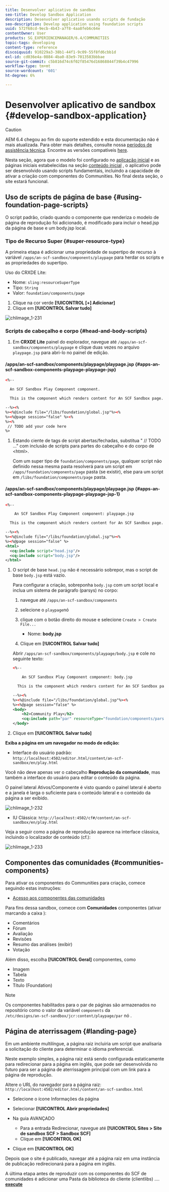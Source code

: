 ```yaml
---
title: Desenvolver aplicativo de sandbox
seo-title: Develop Sandbox Application
description: Desenvolver aplicativo usando scripts de fundação
seo-description: Develop application using foundation scripts
uuid: 572f68cd-9ecb-4b43-a7f8-4aa8feb6c64e
contentOwner: User
products: SG_EXPERIENCEMANAGER/6.4/COMMUNITIES
topic-tags: developing
content-type: reference
discoiquuid: 910229a3-38b1-44f1-9c09-55f8fd6cbb1d
exl-id: cd036e4a-0884-4ba0-83e9-7013583bbbae
source-git-commit: c5b816d74c6f02f85476d16868844f39b4c47996
workflow-type: tm+mt
source-wordcount: '601'
ht-degree: 6%

---
```


# Desenvolver aplicativo de sandbox {#develop-sandbox-application}

>[!CAUTION]
>
>AEM 6.4 chegou ao fim do suporte estendido e esta documentação não é mais atualizada. Para obter mais detalhes, consulte nossa [períodos de assistência técnica](https://helpx.adobe.com/br/support/programs/eol-matrix.html). Encontre as versões compatíveis [here](https://experienceleague.adobe.com/docs/).

Nesta seção, agora que o modelo foi configurado no [aplicação inicial](initial-app.md) e as páginas iniciais estabelecidas na seção [conteúdo inicial](initial-content.md) , o aplicativo pode ser desenvolvido usando scripts fundamentais, incluindo a capacidade de ativar a criação com componentes do Communities. No final desta seção, o site estará funcional.

## Uso de scripts de página de base {#using-foundation-page-scripts}

O script padrão, criado quando o componente que renderiza o modelo de página de reprodução foi adicionado, é modificado para incluir o head.jsp da página de base e um body.jsp local.

### Tipo de Recurso Super {#super-resource-type}

A primeira etapa é adicionar uma propriedade de supertipo de recurso à variável `/apps/an-scf-sandbox/components/playpage` para herdar os scripts e as propriedades do supertipo.

Uso do CRXDE Lite:

<!--Resolve steps below-->

* Nome: `sling:resourceSuperType`
* Tipo: `String`
* Valor: `foundation/components/page`

1. Clique na cor verde **[!UICONTROL [+] Adicionar]**
1. Clique em **[!UICONTROL Salvar tudo]**

![chlimage_1-231](assets/chlimage_1-231.png)

### Scripts de cabeçalho e corpo {#head-and-body-scripts}

1. Em **CRXDE Lite** painel do explorador, navegue até `/apps/an-scf-sandbox/components/playpage` e clique duas vezes no arquivo `playpage.jsp` para abri-lo no painel de edição.

#### /apps/an-scf-sandbox/components/playpage/playpage.jsp {#apps-an-scf-sandbox-components-playpage-playpage-jsp}

```xml
<%--

  An SCF Sandbox Play Component component.

  This is the component which renders content for An SCF Sandbox page.

--%><%
%><%@include file="/libs/foundation/global.jsp"%><%
%><%@page session="false" %><%
%><%
 // TODO add your code here
%>
```

1. Estando ciente de tags de script abertas/fechadas, substitua &quot; // TODO ...&quot; com inclusão de scripts para partes do cabeçalho e do corpo de &lt;html>.

   Com um super tipo de `foundation/components/page`, qualquer script não definido nessa mesma pasta resolverá para um script em `/apps/foundation/components/page` pasta (se existir), else para um script em `/libs/foundation/components/page` pasta.

#### /apps/an-scf-sandbox/components/playpage/playpage.jsp {#apps-an-scf-sandbox-components-playpage-playpage-jsp-1}

```xml
<%--

    An SCF Sandbox Play Component component: playpage.jsp

  This is the component which renders content for An SCF Sandbox page.

--%><%
%><%@include file="/libs/foundation/global.jsp"%><%
%><%@page session="false" %>
<html>
  <cq:include script="head.jsp"/>
  <cq:include script="body.jsp"/>
</html>
```

1. O script de base `head.jsp` não é necessário sobrepor, mas o script de base `body.jsp` está vazio.

   Para configurar a criação, sobreponha `body.jsp` com um script local e inclua um sistema de parágrafo (parsys) no corpo:

   1. navegue até `/apps/an-scf-sandbox/components`
   1. selecione o `playpage`nó
   1. clique com o botão direito do mouse e selecione `Create > Create File...`

      * Nome: **body.jsp**
   1. Clique em **[!UICONTROL Salvar tudo]**

   Abrir `/apps/an-scf-sandbox/components/playpage/body.jsp` e cole no seguinte texto:

   ```xml
   <%--
   
       An SCF Sandbox Play Component component: body.jsp
   
     This is the component which renders content for An SCF Sandbox page.
   
   --%><%
   %><%@include file="/libs/foundation/global.jsp"%><%
   %><%@page session="false" %>
   <body>
       <h2>Community Play</h2>
       <cq:include path="par" resourceType="foundation/components/parsys" />
   </body>
   ```

1. Clique em **[!UICONTROL Salvar tudo]**

**Exiba a página em um navegador no modo de edição:**

* Interface do usuário padrão: `http://localhost:4502/editor.html/content/an-scf-sandbox/en/play.html`

Você não deve apenas ver o cabeçalho **Reprodução da comunidade**, mas também a interface do usuário para editar o conteúdo da página.

O painel lateral Ativos/Componente é visto quando o painel lateral é aberto e a janela é larga o suficiente para o conteúdo lateral e o conteúdo da página a ser exibido.

![chlimage_1-232](assets/chlimage_1-232.png)

* IU Clássica: `http://localhost:4502/cf#/content/an-scf-sandbox/en/play.html`

Veja a seguir como a página de reprodução aparece na interface clássica, incluindo o localizador de conteúdo (cf.):

![chlimage_1-233](assets/chlimage_1-233.png)

## Componentes das comunidades {#communities-components}

Para ativar os componentes do Communities para criação, comece seguindo estas instruções:

* [Acesso aos componentes das comunidades](basics.md#accessing-communities-components)

Para fins dessa sandbox, comece com **Comunidades** componentes (ativar marcando a caixa ):

* Comentários
* Fórum
* Avaliação
* Revisões
* Resumo das análises (exibir)
* Votação

Além disso, escolha **[!UICONTROL Geral]** componentes, como

* Imagem
* Tabela
* Texto
* Título (Foundation)

>[!NOTE]
>
>Os componentes habilitados para o par de páginas são armazenados no repositório como o valor da variável `components` da\
>`/etc/designs/an-scf-sandbox/jcr:content/playpage/par` nó .

## Página de aterrissagem {#landing-page}

Em um ambiente multilíngue, a página raiz incluiria um script que analisaria a solicitação do cliente para determinar o idioma preferencial.

Neste exemplo simples, a página raiz está sendo configurada estaticamente para redirecionar para a página em inglês, que pode ser desenvolvida no futuro para ser a página de aterrissagem principal com um link para a página de reprodução.

Altere o URL do navegador para a página raiz: `http://localhost:4502/editor.html/content/an-scf-sandbox.html`

* Selecione o ícone Informações da página
* Selecionar **[!UICONTROL Abrir propriedades]**
* Na guia AVANÇADO

   * Para a entrada Redirecionar, navegue até **[!UICONTROL Sites > Site de sandbox SCF > Sandbox SCF]**
   * Clique em **[!UICONTROL OK]**

* Clique em **[!UICONTROL OK]**

Depois que o site é publicado, navegar até a página raiz em uma instância de publicação redirecionará para a página em inglês.

A última etapa antes de reproduzir com os componentes do SCF de comunidades é adicionar uma Pasta da biblioteca do cliente (clientlibs) .... **[execute](add-clientlibs.md)**
